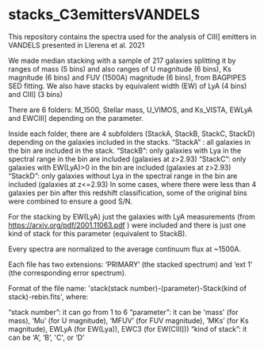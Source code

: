 # stacks_C3emittersVANDELS
This repository contains the spectra used for the analysis of CIII] emitters in VANDELS presented in Llerena et al. 2021

We made median stacking with a sample of 217 galaxies splitting it by ranges of mass (5 bins) and also ranges of U magnitude (6 bins), Ks magnitude (6 bins) and FUV (1500A) magnitude (6 bins), from BAGPIPES SED fitting.  We also have stacks by equivalent width (EW) of LyA (4 bins) and CIII] (3 bins)

There are 6 folders: M_1500, Stellar mass, U_VIMOS, and Ks_VISTA,  EWLyA and EWCIII] depending on the parameter. 

Inside each folder, there are 4 subfolders (StackA, StackB, StackC, StackD) depending on the galaxies included in the stacks. 
“StackA” : all galaxies in the bin are included in the stack. 
“StackB”: only galaxies with Lya in the spectral range in the bin are included (galaxies at z>2.93) 
“StackC”: only galaxies with EW(LyA)>0 in the bin are included (galaxies at z>2.93) 
“StackD”: only galaxies without Lya in the spectral range in the bin are included (galaxies at z<=2.93)
In some cases, where there were less than 4 galaxies per bin after this redshift classification, some of the original bins were combined to ensure a good S/N. 

For the stacking by EW(LyA) just the galaxies with LyA measurements (from https://arxiv.org/pdf/2001.11063.pdf ) were included and there is just one kind of stack for this parameter (equivalent to StackB). 

Every spectra are normalized to the average continuum flux at ~1500A. 

Each file has two extensions: ‘PRIMARY’ (the stacked spectrum) and ‘ext 1’ (the corresponding error spectrum).

Format of the file name: 
'stack(stack number)-(parameter)-Stack(kind of stack)-rebin.fits', where: 

“stack number”: it can go from 1 to 6 
“parameter”: it can be 'mass' (for mass), ‘Mu’ (for U magnitude), ‘MFUV’ (for FUV magnitude), ’MKs’ (for Ks magnitude), EWLyA (for EW(Lya)), EWC3 (for EW(CIII]))
“kind of stack”: it can be ‘A’, ‘B’, 'C', or ‘D’
